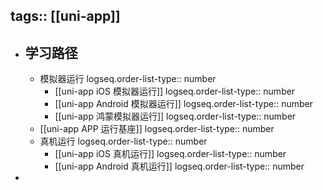 tags:: [[uni-app]]
---

- ## 学习路径
	- 模拟器运行
	  logseq.order-list-type:: number
		- [[uni-app iOS 模拟器运行]]
		  logseq.order-list-type:: number
		- [[uni-app Android 模拟器运行]]
		  logseq.order-list-type:: number
		- [[uni-app 鸿蒙模拟器运行]]
		  logseq.order-list-type:: number
	- [[uni-app APP 运行基座]]
	  logseq.order-list-type:: number
	- 真机运行
	  logseq.order-list-type:: number
		- [[uni-app iOS 真机运行]]
		  logseq.order-list-type:: number
		- [[uni-app Android 真机运行]]
		  logseq.order-list-type:: number
-